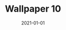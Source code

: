 ---
title: Wallpaper 10
description: Minimalistic waves
keyword: desktop, wallpaper, minimalistic, waves, colorful
id: 10
license: CC BY-NC 4.0
license_url: https://creativecommons.org/licenses/by-nc/4.0/
date: 2021-01-01
---